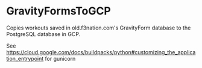 # GravityFormsToGCP
Copies workouts saved in old.f3nation.com's GravityForm database to the PostgreSQL database in GCP.

See https://cloud.google.com/docs/buildpacks/python#customizing_the_application_entrypoint for gunicorn